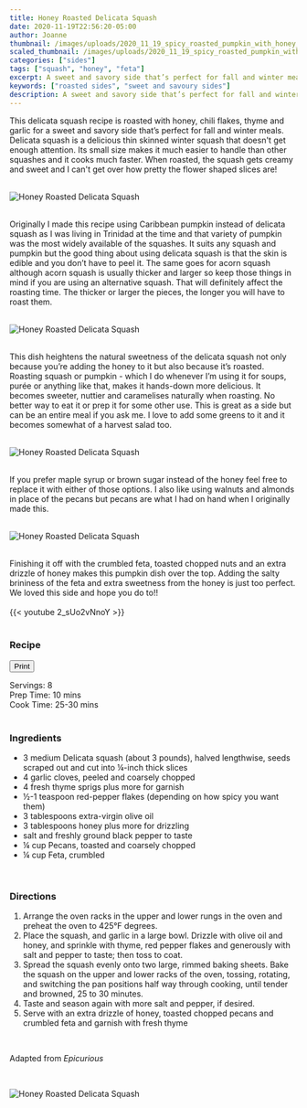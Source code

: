```yaml
---
title: Honey Roasted Delicata Squash
date: 2020-11-19T22:56:20-05:00
author: Joanne
thumbnail: /images/uploads/2020_11_19_spicy_roasted_pumpkin_with_honey_thyme_and_feta_1.jpg
scaled_thumbnail: /images/uploads/2020_11_19_spicy_roasted_pumpkin_with_honey_thyme_and_feta_0.jpg
categories: ["sides"]
tags: ["squash", "honey", "feta"]
excerpt: A sweet and savory side that’s perfect for fall and winter meals
keywords: ["roasted sides", "sweet and savoury sides"]
description: A sweet and savory side that’s perfect for fall and winter meals
---
```

<span class="blog-text">

This delicata squash recipe is roasted with honey, chili flakes, thyme and garlic for a sweet and savory side that’s perfect for fall and winter meals. Delicata squash is a delicious thin skinned winter squash that doesn't get enough attention. Its small size makes it much easier to handle than other squashes and it cooks much faster. When roasted, the squash gets creamy and sweet and I can't get over how pretty the flower shaped slices are! 
</br>
</br>

![Honey Roasted Delicata Squash](/images/uploads/2020_11_19_spicy_roasted_pumpkin_with_honey_thyme_and_feta_2.jpg)
</br>
</br>

Originally I made this recipe using Caribbean pumpkin instead of delicata squash as I was living in Trinidad at the time and that variety of pumpkin was the most widely available of the squashes.  It suits any squash and pumpkin but the good thing about using delicata squash is that the skin is edible and you don’t have to peel it. The same goes for acorn squash although acorn squash is usually thicker and larger so keep those things in mind if you are using an alternative squash. That will definitely affect the roasting time. The thicker or larger the pieces, the longer you will have to roast them.
</br>
</br>

![Honey Roasted Delicata Squash](/images/uploads/2020_11_19_spicy_roasted_pumpkin_with_honey_thyme_and_feta_3.jpg)
</br>
</br>

This dish heightens the natural sweetness of the delicata squash not only because you’re adding the honey to it but also because it’s roasted. Roasting squash or pumpkin - which I do whenever I’m using it for soups, purée or anything like that, makes it hands-down more delicious. It becomes sweeter, nuttier and caramelises naturally when roasting. No better way to eat it or prep it for some other use. This is great as a side but can be an entire meal if you ask me. I love to add some greens to it and it becomes somewhat of a harvest salad too. 
</br>
</br>

![Honey Roasted Delicata Squash](/images/uploads/2020_11_19_spicy_roasted_pumpkin_with_honey_thyme_and_feta_4.jpg)
</br>
</br>

If you prefer maple syrup or brown sugar instead of the honey feel free to replace it with either of those options. I also like using walnuts and almonds in place of the pecans but pecans are what I had on hand when I originally made this.
</br>
</br>

![Honey Roasted Delicata Squash](/images/uploads/2020_11_19_spicy_roasted_pumpkin_with_honey_thyme_and_feta_5.jpg)
</br>
</br>

Finishing it off with the crumbled feta, toasted chopped nuts and an extra drizzle of honey makes this pumpkin dish over the top. Adding the salty brininess of the feta and extra sweetness from the honey is just too perfect. We loved this side and hope you do to!!
</br>
</br>
{{< youtube 2_sUo2vNnoY >}}
</br>
</br>
</span>

### Recipe
<div print_button><form>
<input type="button" value="Print" class="btn__print" onClick="window.print()">
</form></div>

<div>Servings: <span itemprop="recipeYield">8</div>
<div>Prep Time: <meta itemprop="prepTime" content="PT10M">10 mins</div>
<div>Cook Time: <meta itemprop="cookTime" content="PT30M">25-30 mins</div>
</br>

### Ingredients

* <span itemprop="recipeIngredient">3 medium Delicata squash (about 3 pounds), halved lengthwise, seeds scraped out and cut into &frac14;-inch thick slices</span>
* <span itemprop="recipeIngredient">4 garlic cloves, peeled and coarsely chopped</span>
* <span itemprop="recipeIngredient">4 fresh thyme sprigs plus more for garnish</span>
* <span itemprop="recipeIngredient">&frac12;-1 teaspoon red-pepper flakes (depending on how spicy you want them)</span>
* <span itemprop="recipeIngredient">3 tablespoons extra-virgin olive oil</span>
* <span itemprop="recipeIngredient">3 tablespoons honey plus more for drizzling</span>
* <span itemprop="recipeIngredient">salt and freshly ground black pepper to taste</span>
* <span itemprop="recipeIngredient">&frac14; cup Pecans, toasted and coarsely chopped</span>
* <span itemprop="recipeIngredient">&frac14; cup Feta, crumbled</span>
</br>

### Directions

1. Arrange the oven racks in the upper and lower rungs in the oven and preheat the oven to 425°F degrees. 
2. Place the squash, and garlic in a large bowl. Drizzle with olive oil and honey, and sprinkle with thyme, red pepper flakes and generously with salt and pepper to taste; then toss to coat.
3. Spread the squash evenly onto two large, rimmed baking sheets. Bake the squash on the upper and lower racks of the oven, tossing, rotating, and switching the pan positions half way through cooking, until tender and browned, 25 to 30 minutes. 
4. Taste and season again with more salt and pepper, if desired. 
5. Serve with an extra drizzle of honey, toasted chopped pecans and crumbled feta and garnish with fresh thyme
</br>

Adapted from _Epicurious_

</br>

![Honey Roasted Delicata Squash](/images/uploads/2020_11_19_spicy_roasted_pumpkin_with_honey_thyme_and_feta_6.jpg)